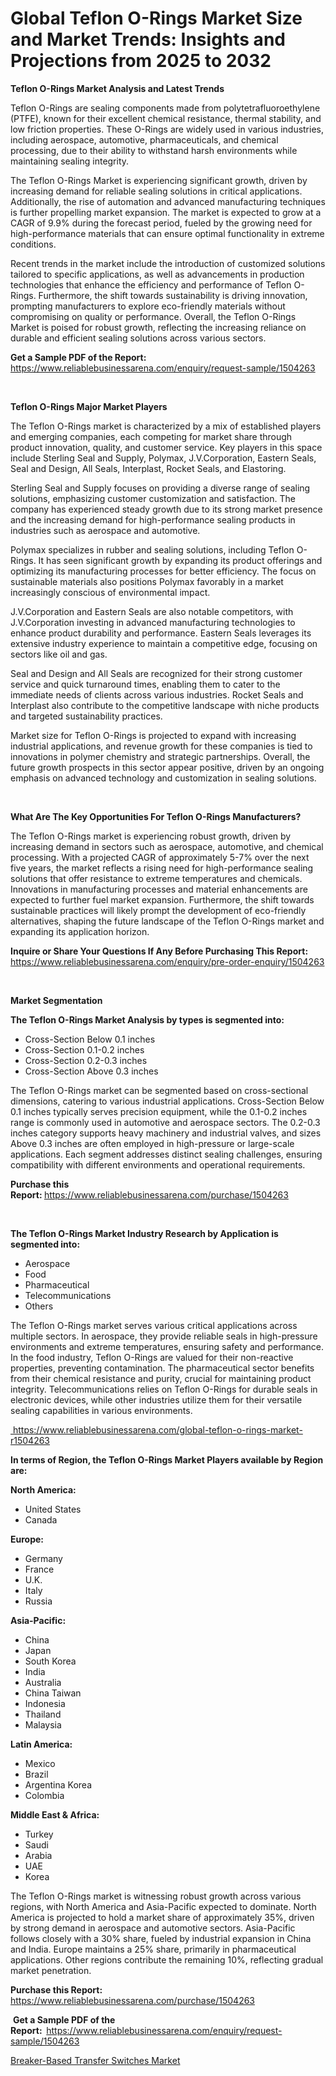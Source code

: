 <p><h1>Global Teflon O-Rings Market Size and Market Trends: Insights and Projections from 2025 to 2032</h1></p><p><strong>Teflon O-Rings Market Analysis and Latest Trends</strong></p>
<p><p>Teflon O-Rings are sealing components made from polytetrafluoroethylene (PTFE), known for their excellent chemical resistance, thermal stability, and low friction properties. These O-Rings are widely used in various industries, including aerospace, automotive, pharmaceuticals, and chemical processing, due to their ability to withstand harsh environments while maintaining sealing integrity.</p><p>The Teflon O-Rings Market is experiencing significant growth, driven by increasing demand for reliable sealing solutions in critical applications. Additionally, the rise of automation and advanced manufacturing techniques is further propelling market expansion. The market is expected to grow at a CAGR of 9.9% during the forecast period, fueled by the growing need for high-performance materials that can ensure optimal functionality in extreme conditions.</p><p>Recent trends in the market include the introduction of customized solutions tailored to specific applications, as well as advancements in production technologies that enhance the efficiency and performance of Teflon O-Rings. Furthermore, the shift towards sustainability is driving innovation, prompting manufacturers to explore eco-friendly materials without compromising on quality or performance. Overall, the Teflon O-Rings Market is poised for robust growth, reflecting the increasing reliance on durable and efficient sealing solutions across various sectors.</p></p>
<p><strong>Get a Sample PDF of the Report:&nbsp;</strong> <a href="https://www.reliablebusinessarena.com/enquiry/request-sample/1504263?utm_campaign=3188&utm_medium=2&utm_source=Github&utm_content=ia&utm_term=23032025&utm_id=teflon-o-rings">https://www.reliablebusinessarena.com/enquiry/request-sample/1504263</a></p>
<p>&nbsp;</p>
<p><strong>Teflon O-Rings Major Market Players</strong></p>
<p><p>The Teflon O-Rings market is characterized by a mix of established players and emerging companies, each competing for market share through product innovation, quality, and customer service. Key players in this space include Sterling Seal and Supply, Polymax, J.V.Corporation, Eastern Seals, Seal and Design, All Seals, Interplast, Rocket Seals, and Elastoring.</p><p>Sterling Seal and Supply focuses on providing a diverse range of sealing solutions, emphasizing customer customization and satisfaction. The company has experienced steady growth due to its strong market presence and the increasing demand for high-performance sealing products in industries such as aerospace and automotive.</p><p>Polymax specializes in rubber and sealing solutions, including Teflon O-Rings. It has seen significant growth by expanding its product offerings and optimizing its manufacturing processes for better efficiency. The focus on sustainable materials also positions Polymax favorably in a market increasingly conscious of environmental impact.</p><p>J.V.Corporation and Eastern Seals are also notable competitors, with J.V.Corporation investing in advanced manufacturing technologies to enhance product durability and performance. Eastern Seals leverages its extensive industry experience to maintain a competitive edge, focusing on sectors like oil and gas.</p><p>Seal and Design and All Seals are recognized for their strong customer service and quick turnaround times, enabling them to cater to the immediate needs of clients across various industries. Rocket Seals and Interplast also contribute to the competitive landscape with niche products and targeted sustainability practices.</p><p>Market size for Teflon O-Rings is projected to expand with increasing industrial applications, and revenue growth for these companies is tied to innovations in polymer chemistry and strategic partnerships. Overall, the future growth prospects in this sector appear positive, driven by an ongoing emphasis on advanced technology and customization in sealing solutions.</p></p>
<p>&nbsp;</p>
<p><strong>What Are The Key Opportunities For Teflon O-Rings Manufacturers?</strong></p>
<p><p>The Teflon O-Rings market is experiencing robust growth, driven by increasing demand in sectors such as aerospace, automotive, and chemical processing. With a projected CAGR of approximately 5-7% over the next five years, the market reflects a rising need for high-performance sealing solutions that offer resistance to extreme temperatures and chemicals. Innovations in manufacturing processes and material enhancements are expected to further fuel market expansion. Furthermore, the shift towards sustainable practices will likely prompt the development of eco-friendly alternatives, shaping the future landscape of the Teflon O-Rings market and expanding its application horizon.</p></p>
<p><strong>Inquire or Share Your Questions If Any Before Purchasing This Report:</strong> <a href="https://www.reliablebusinessarena.com/enquiry/pre-order-enquiry/1504263?utm_campaign=3188&utm_medium=2&utm_source=Github&utm_content=ia&utm_term=23032025&utm_id=teflon-o-rings">https://www.reliablebusinessarena.com/enquiry/pre-order-enquiry/1504263</a></p>
<p>&nbsp;</p>
<p><strong>Market Segmentation</strong></p>
<p><strong>The Teflon O-Rings Market Analysis by types is segmented into:</strong></p>
<p><ul><li>Cross-Section Below 0.1 inches</li><li>Cross-Section 0.1-0.2 inches</li><li>Cross-Section 0.2-0.3 inches</li><li>Cross-Section Above 0.3 inches</li></ul></p>
<p><p>The Teflon O-Rings market can be segmented based on cross-sectional dimensions, catering to various industrial applications. Cross-Section Below 0.1 inches typically serves precision equipment, while the 0.1-0.2 inches range is commonly used in automotive and aerospace sectors. The 0.2-0.3 inches category supports heavy machinery and industrial valves, and sizes Above 0.3 inches are often employed in high-pressure or large-scale applications. Each segment addresses distinct sealing challenges, ensuring compatibility with different environments and operational requirements.</p></p>
<p><strong>Purchase this Report:&nbsp;</strong><a href="https://www.reliablebusinessarena.com/purchase/1504263?utm_campaign=3188&utm_medium=2&utm_source=Github&utm_content=ia&utm_term=23032025&utm_id=teflon-o-rings">https://www.reliablebusinessarena.com/purchase/1504263</a></p>
<p>&nbsp;</p>
<p><strong>The Teflon O-Rings Market Industry Research by Application is segmented into:</strong></p>
<p><ul><li>Aerospace</li><li>Food</li><li>Pharmaceutical</li><li>Telecommunications</li><li>Others</li></ul></p>
<p><p>The Teflon O-Rings market serves various critical applications across multiple sectors. In aerospace, they provide reliable seals in high-pressure environments and extreme temperatures, ensuring safety and performance. In the food industry, Teflon O-Rings are valued for their non-reactive properties, preventing contamination. The pharmaceutical sector benefits from their chemical resistance and purity, crucial for maintaining product integrity. Telecommunications relies on Teflon O-Rings for durable seals in electronic devices, while other industries utilize them for their versatile sealing capabilities in various environments.</p></p>
<p><a href="https://www.reliablebusinessarena.com/global-teflon-o-rings-market-r1504263?utm_campaign=3188&utm_medium=2&utm_source=Github&utm_content=ia&utm_term=23032025&utm_id=teflon-o-rings">&nbsp;https://www.reliablebusinessarena.com/global-teflon-o-rings-market-r1504263</a></p>
<p><strong>In terms of Region, the Teflon O-Rings Market Players available by Region are:</strong></p>
<p>
    <p> <strong> North America: </strong>
        <ul>
            <li>United States</li>
            <li>Canada</li>
        </ul>
        </p> 
    <p> <strong> Europe: </strong>
        <ul>
            <li>Germany</li>
            <li>France</li>
            <li>U.K.</li>
            <li>Italy</li>
            <li>Russia</li>
        </ul>
        </p> 
    <p> <strong> Asia-Pacific: </strong>
        <ul>
            <li>China</li>
            <li>Japan</li>
            <li>South Korea</li>
            <li>India</li>
            <li>Australia</li>
            <li>China Taiwan</li>
            <li>Indonesia</li>
            <li>Thailand</li>
            <li>Malaysia</li>
        </ul>
        </p> 
    <p> <strong> Latin America: </strong>
        <ul>
            <li>Mexico</li>
            <li>Brazil</li>
            <li>Argentina Korea</li>
            <li>Colombia</li>
        </ul>
        </p> 
    <p> <strong> Middle East & Africa: </strong>
        <ul>
            <li>Turkey</li>
            <li>Saudi</li>
            <li>Arabia</li>
            <li>UAE</li>
            <li>Korea</li>
        </ul>
    </p>
    </p>
<p><p>The Teflon O-Rings market is witnessing robust growth across various regions, with North America and Asia-Pacific expected to dominate. North America is projected to hold a market share of approximately 35%, driven by strong demand in aerospace and automotive sectors. Asia-Pacific follows closely with a 30% share, fueled by industrial expansion in China and India. Europe maintains a 25% share, primarily in pharmaceutical applications. Other regions contribute the remaining 10%, reflecting gradual market penetration.</p></p>
<p><strong>Purchase this Report: </strong><a href="https://www.reliablebusinessarena.com/purchase/1504263?utm_campaign=3188&utm_medium=2&utm_source=Github&utm_content=ia&utm_term=23032025&utm_id=teflon-o-rings">https://www.reliablebusinessarena.com/purchase/1504263</a></p>
<p>&nbsp;<strong>Get a Sample PDF of the Report:&nbsp;&nbsp;</strong><a href="https://www.reliablebusinessarena.com/enquiry/request-sample/1504263?utm_campaign=3188&utm_medium=2&utm_source=Github&utm_content=ia&utm_term=23032025&utm_id=teflon-o-rings">https://www.reliablebusinessarena.com/enquiry/request-sample/1504263</a></p>
<p><strong></strong></p>
<p><p><a href="https://github.com/mehakmiamid1/Market-Research-Report-List-1/blob/main/breaker-based-transfer-switches-market.md?utm_campaign=3188&utm_medium=2&utm_source=Github&utm_content=ia&utm_term=23032025&utm_id=teflon-o-rings">Breaker-Based Transfer Switches Market</a></p></p>